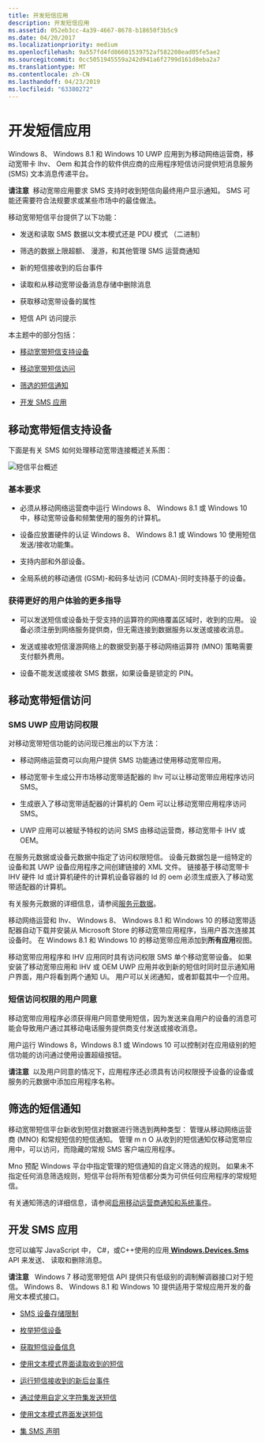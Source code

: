 ```yaml
---
title: 开发短信应用
description: 开发短信应用
ms.assetid: 052eb3cc-4a39-4667-8678-b18650f3b5c9
ms.date: 04/20/2017
ms.localizationpriority: medium
ms.openlocfilehash: 9a557fd4fd86601539752af582208ead05fe5ae2
ms.sourcegitcommit: 0cc5051945559a242d941a6f2799d161d8eba2a7
ms.translationtype: MT
ms.contentlocale: zh-CN
ms.lasthandoff: 04/23/2019
ms.locfileid: "63380272"
---
```

# <a name="developing-sms-apps"></a>开发短信应用


Windows 8、 Windows 8.1 和 Windows 10 UWP 应用到为移动网络运营商，移动宽带卡 Ihv、 Oem 和其合作的软件供应商的应用程序短信访问提供短消息服务 (SMS) 文本消息传递平台。

**请注意**  移动宽带应用要求 SMS 支持时收到短信向最终用户显示通知。 SMS 可能还需要符合法规要求或某些市场中的最佳做法。

 

移动宽带短信平台提供了以下功能：

-   发送和读取 SMS 数据以文本模式还是 PDU 模式 （二进制）

-   筛选的数据上限超额、 漫游，和其他管理 SMS 运营商通知

-   新的短信接收到的后台事件

-   读取和从移动宽带设备消息存储中删除消息

-   获取移动宽带设备的属性

-   短信 API 访问提示

本主题中的部分包括：

-   [移动宽带短信支持设备](#supporteddevices)

-   [移动宽带短信访问](#smsaccess)

-   [筛选的短信通知](#filtering)

-   [开发 SMS 应用](#developsmsapp)

## <a name="span-idsupporteddevicesspanspan-idsupporteddevicesspanspan-idsupporteddevicesspanmobile-broadband-sms-supported-devices"></a><span id="SupportedDevices"></span><span id="supporteddevices"></span><span id="SUPPORTEDDEVICES"></span>移动宽带短信支持设备


下面是有关 SMS 如何处理移动宽带连接概述关系图：

![短信平台概述](images/fig1-mb-sms-platformoverview.jpg)

### <a name="span-idbasreqspanspan-idbasreqspanbasic-requirements"></a><span id="basreq"></span><span id="BASREQ"></span>基本要求

-   必须从移动网络运营商中运行 Windows 8、 Windows 8.1 或 Windows 10 中，移动宽带设备和频繁使用的服务的计算机。

-   设备应放置硬件的认证 Windows 8、 Windows 8.1 或 Windows 10 使用短信发送/接收功能集。

-   支持内部和外部设备。

-   全局系统的移动通信 (GSM)-和码多址访问 (CDMA)-同时支持基于的设备。

### <a name="span-idadditionalguidanceforabetteruserexperiencespanspan-idadditionalguidanceforabetteruserexperiencespanspan-idadditionalguidanceforabetteruserexperiencespanadditional-guidance-for-a-better-user-experience"></a><span id="Additional_guidance_for_a_better_user_experience"></span><span id="additional_guidance_for_a_better_user_experience"></span><span id="ADDITIONAL_GUIDANCE_FOR_A_BETTER_USER_EXPERIENCE"></span>获得更好的用户体验的更多指导

-   可以发送短信或设备处于受支持的运算符的网络覆盖区域时，收到的应用。 设备必须注册到网络服务提供商，但无需连接到数据服务以发送或接收消息。

-   发送或接收短信漫游网络上的数据受到基于移动网络运算符 (MNO) 策略需要支付额外费用。

-   设备不能发送或接收 SMS 数据，如果设备是锁定的 PIN。

## <a name="span-idsmsaccessspanspan-idsmsaccessspanspan-idsmsaccessspanaccess-to-mobile-broadband-sms"></a><span id="SMSAccess"></span><span id="smsaccess"></span><span id="SMSACCESS"></span>移动宽带短信访问


### <a name="span-idstorespanspan-idstorespanuwp-app-access-to-sms"></a><span id="store"></span><span id="STORE"></span>SMS UWP 应用访问权限

对移动宽带短信功能的访问现已推出的以下方法：

-   移动网络运营商可以向用户提供 SMS 功能通过使用移动宽带应用。

-   移动宽带卡生成公开市场移动宽带适配器的 Ihv 可以让移动宽带应用程序访问 SMS。

-   生成嵌入了移动宽带适配器的计算机的 Oem 可以让移动宽带应用程序访问 SMS。

-   UWP 应用可以被赋予特权的访问 SMS 由移动运营商，移动宽带卡 IHV 或 OEM。

在服务元数据或设备元数据中指定了访问权限短信。 设备元数据包是一组特定的设备和其 UWP 设备应用程序之间创建链接的 XML 文件。 链接基于移动宽带卡 IHV 硬件 Id 或计算机硬件的计算机设备容器的 Id 的 oem 必须生成嵌入了移动宽带适配器的计算机。

有关服务元数据的详细信息，请参阅[服务元数据](service-metadata.md)。

移动网络运营和 Ihv、 Windows 8、 Windows 8.1 和 Windows 10 的移动宽带适配器自动下载并安装从 Microsoft Store 的移动宽带应用程序，当用户首次连接其设备时。 在 Windows 8.1 和 Windows 10 的移动宽带应用添加到**所有应用**视图。

移动宽带应用程序和 IHV 应用同时具有访问权限 SMS 单个移动宽带设备。 如果安装了移动宽带应用和 IHV 或 OEM UWP 应用并收到新的短信时同时显示通知用户界面，用户将看到两个通知 Ui。 用户可以关闭通知，或者卸载其中一个应用。

### <a name="span-iduserspanspan-iduserspanuser-consent-to-sms-access"></a><span id="user"></span><span id="USER"></span>短信访问权限的用户同意

移动宽带应用程序必须获得用户同意使用短信，因为发送来自用户的设备的消息可能会导致用户通过其移动电话服务提供商支付发送或接收消息。

用户运行 Windows 8，Windows 8.1 或 Windows 10 可以控制对在应用级别的短信功能的访问通过使用设置超级按钮。

**请注意**  以及用户同意的情况下，应用程序还必须具有访问权限授予设备的设备或服务的元数据中添加应用程序名称。

 

## <a name="span-idfilteringspanspan-idfilteringspanspan-idfilteringspansms-notifications-filtering"></a><span id="Filtering"></span><span id="filtering"></span><span id="FILTERING"></span>筛选的短信通知


移动宽带短信平台新收到短信对数据进行筛选到两种类型： 管理从移动网络运营商 (MNO) 和常规短信的短信通知。 管理 m n O 从收到的短信通知仅移动宽带应用中，可以访问，而隐藏的常规 SMS 客户端应用程序。

Mno 预配 Windows 平台中指定管理的短信通知的自定义筛选的规则。 如果未不指定任何消息筛选规则，短信平台将所有短信都分类为可供任何应用程序的常规短信。

有关通知筛选的详细信息，请参阅[启用移动运营商通知和系统事件](enabling-mobile-operator-notifications-and-system-events.md)。

## <a name="span-iddevelopsmsappspanspan-iddevelopsmsappspanspan-iddevelopsmsappspandeveloping-your-sms-app"></a><span id="DevelopSMSApp"></span><span id="developsmsapp"></span><span id="DEVELOPSMSAPP"></span>开发 SMS 应用


您可以编写 JavaScript 中， C#，或C++使用的应用[ **Windows.Devices.Sms** ](https://msdn.microsoft.com/library/windows/apps/br206567) API 来发送、 读取和删除消息。

**请注意**   Windows 7 移动宽带短信 API 提供只有低级别的调制解调器接口对于短信。 Windows 8、 Windows 8.1 和 Windows 10 提供适用于常规应用开发的备用文本模式接口。

 

-   [SMS 设备存储限制](sms-device-storage-limits.md)

-   [枚举短信设备](enumerate-sms-devices.md)

-   [获取短信设备信息](get-sms-device-information.md)

-   [使用文本模式界面读取收到的短信](read-received-sms-by-using-the-text-mode-interface.md)

-   [运行短信接收到的新后台事件](run-new-sms-received-background-events.md)

-   [通过使用自定义字符集发送短信](send-sms-by-using-custom-character-sets.md)

-   [使用文本模式界面发送短信](send-sms-by-using-the-text-mode-interface.md)

-   [集 SMS 声明](set-sms-declarations.md)

 

 





